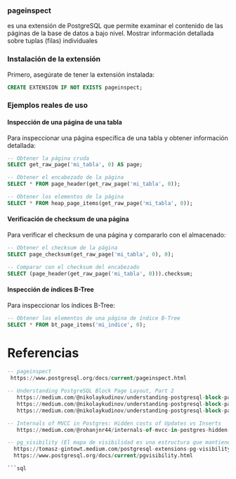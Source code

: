 

### pageinspect 
es una extensión de PostgreSQL que permite examinar el contenido de las páginas de la base de datos a bajo nivel. Mostrar información detallada sobre tuplas (filas) individuales


 
### Instalación de la extensión

Primero, asegúrate de tener la extensión instalada:

```sql
CREATE EXTENSION IF NOT EXISTS pageinspect;
```
 
### Ejemplos reales de uso

#### Inspección de una página de una tabla

Para inspeccionar una página específica de una tabla y obtener información detallada:

```sql
-- Obtener la página cruda
SELECT get_raw_page('mi_tabla', 0) AS page;

-- Obtener el encabezado de la página
SELECT * FROM page_header(get_raw_page('mi_tabla', 0));

-- Obtener los elementos de la página
SELECT * FROM heap_page_items(get_raw_page('mi_tabla', 0));
```


#### Verificación de checksum de una página

Para verificar el checksum de una página y compararlo con el almacenado:

```sql
-- Obtener el checksum de la página
SELECT page_checksum(get_raw_page('mi_tabla', 0), 0);

-- Comparar con el checksum del encabezado
SELECT (page_header(get_raw_page('mi_tabla', 0))).checksum;
```

#### Inspección de índices B-Tree

Para inspeccionar los índices B-Tree:

```sql
-- Obtener los elementos de una página de índice B-Tree
SELECT * FROM bt_page_items('mi_indice', 0);
```


# Referencias 
```sql
-- pageinspect
 https://www.postgresql.org/docs/current/pageinspect.html

-- Understanding PostgreSQL Block Page Layout, Part 2
   https://medium.com/@nikolaykudinov/understanding-postgresql-block-page-layout-part-1-cd1ad0b8d503
   https://medium.com/@nikolaykudinov/understanding-postgresql-block-page-layout-part-2-6e61b7af6667
   https://medium.com/@nikolaykudinov/understanding-postgresql-block-page-layout-part-3-517e567079ee

-- Internals of MVCC in Postgres: Hidden costs of Updates vs Inserts
   https://medium.com/@rohanjnr44/internals-of-mvcc-in-postgres-hidden-costs-of-updates-vs-inserts-381eadd35844

-- pg_visibility (El mapa de visibilidad es una estructura que mantiene información sobre qué páginas de una relación )
  https://tomasz-gintowt.medium.com/postgresql-extensions-pg-visibility-876c57e8aa81
  https://www.postgresql.org/docs/current/pgvisibility.html

```sql
 
